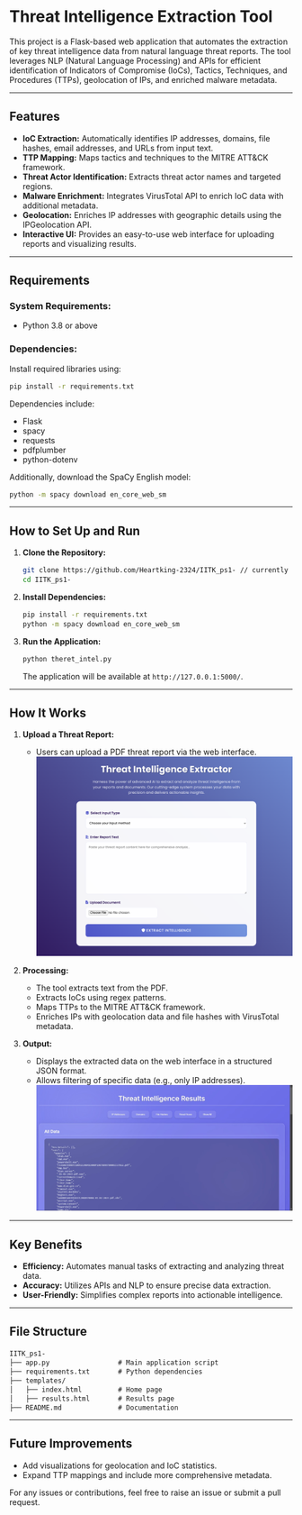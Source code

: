 # Threat Intelligence Extraction Tool

This project is a Flask-based web application that automates the extraction of key threat intelligence data from natural language threat reports. The tool leverages NLP (Natural Language Processing) and APIs for efficient identification of Indicators of Compromise (IoCs), Tactics, Techniques, and Procedures (TTPs), geolocation of IPs, and enriched malware metadata.

---

## Features
- **IoC Extraction:** Automatically identifies IP addresses, domains, file hashes, email addresses, and URLs from input text.
- **TTP Mapping:** Maps tactics and techniques to the MITRE ATT&CK framework.
- **Threat Actor Identification:** Extracts threat actor names and targeted regions.
- **Malware Enrichment:** Integrates VirusTotal API to enrich IoC data with additional metadata.
- **Geolocation:** Enriches IP addresses with geographic details using the IPGeolocation API.
- **Interactive UI:** Provides an easy-to-use web interface for uploading reports and visualizing results.

---

## Requirements
### System Requirements:
- Python 3.8 or above

### Dependencies:
Install required libraries using:
```bash
pip install -r requirements.txt
```

Dependencies include:
- Flask
- spacy
- requests
- pdfplumber
- python-dotenv

Additionally, download the SpaCy English model:
```bash
python -m spacy download en_core_web_sm
```

---

## How to Set Up and Run

1. **Clone the Repository:**
   ```bash
   git clone https://github.com/Heartking-2324/IITK_ps1- // currently private 
   cd IITK_ps1-
   ```


2. **Install Dependencies:**
   ```bash
   pip install -r requirements.txt
   python -m spacy download en_core_web_sm
   ```

3. **Run the Application:**
   ```bash
   python theret_intel.py
   ```
   The application will be available at `http://127.0.0.1:5000/`.

---

## How It Works

1. **Upload a Threat Report:**
   - Users can upload a PDF threat report via the web interface.
   ![](https://github.com/Heartking-2324/IITK_ps1-/blob/main/templates/Screenshot%202025-01-27%20003050.png)

2. **Processing:**
   - The tool extracts text from the PDF.
   - Extracts IoCs using regex patterns.
   - Maps TTPs to the MITRE ATT&CK framework.
   - Enriches IPs with geolocation data and file hashes with VirusTotal metadata.

3. **Output:**
   - Displays the extracted data on the web interface in a structured JSON format.
   - Allows filtering of specific data (e.g., only IP addresses).
   ![](https://github.com/Heartking-2324/IITK_ps1-/blob/main/templates/output%20json.jpg)

---

## Key Benefits
- **Efficiency:** Automates manual tasks of extracting and analyzing threat data.
- **Accuracy:** Utilizes APIs and NLP to ensure precise data extraction.
- **User-Friendly:** Simplifies complex reports into actionable intelligence.

---

## File Structure
```
IITK_ps1-
├── app.py                 # Main application script
├── requirements.txt       # Python dependencies
├── templates/
│   ├── index.html         # Home page
│   ├── results.html       # Results page
├── README.md              # Documentation
```

---

## Future Improvements
- Add visualizations for geolocation and IoC statistics.
- Expand TTP mappings and include more comprehensive metadata.

For any issues or contributions, feel free to raise an issue or submit a pull request.
